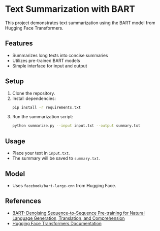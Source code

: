 # Text Summarization with BART

This project demonstrates text summarization using the BART model from Hugging Face Transformers.

## Features

- Summarizes long texts into concise summaries
- Utilizes pre-trained BART models
- Simple interface for input and output

## Setup

1. Clone the repository.
2. Install dependencies:
    ```bash
    pip install -r requirements.txt
    ```
3. Run the summarization script:
    ```bash
    python summarize.py --input input.txt --output summary.txt
    ```

## Usage

- Place your text in `input.txt`.
- The summary will be saved to `summary.txt`.

## Model

- Uses `facebook/bart-large-cnn` from Hugging Face.

## References

- [BART: Denoising Sequence-to-Sequence Pre-training for Natural Language Generation, Translation, and Comprehension](https://arxiv.org/abs/1910.13461)
- [Hugging Face Transformers Documentation](https://huggingface.co/docs/transformers)

